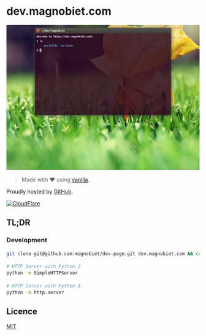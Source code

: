# dev.magnobiet.com

![Preview](preview.jpg)

> Made with ♥ using [vanilla](https://github.com/magnobiet/vanilla).

Proudly hosted by [GitHub](https://github.com/).

[![CloudFlare](https://www.cloudflare.com/media/images/web-badges/cf-web-badges-c-gray-on.png)](https://www.cloudflare.com/)

## TL;DR

### Development

```bash
git clone git@github.com:magnobiet/dev-page.git dev.magnobiet.com && cd $_

# HTTP Server with Python 2
python -m SimpleHTTPServer

# HTTP Server with Python 3
python -m http.server
```

## Licence

[MIT](https://magno.mit-license.org/2017)
